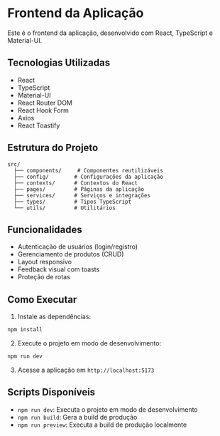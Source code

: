 # Frontend da Aplicação

Este é o frontend da aplicação, desenvolvido com React, TypeScript e Material-UI.

## Tecnologias Utilizadas

- React
- TypeScript
- Material-UI
- React Router DOM
- React Hook Form
- Axios
- React Toastify

## Estrutura do Projeto

```
src/
  ├── components/     # Componentes reutilizáveis
  ├── config/        # Configurações da aplicação
  ├── contexts/      # Contextos do React
  ├── pages/         # Páginas da aplicação
  ├── services/      # Serviços e integrações
  ├── types/         # Tipos TypeScript
  └── utils/         # Utilitários
```

## Funcionalidades

- Autenticação de usuários (login/registro)
- Gerenciamento de produtos (CRUD)
- Layout responsivo
- Feedback visual com toasts
- Proteção de rotas

## Como Executar

1. Instale as dependências:
```bash
npm install
```

2. Execute o projeto em modo de desenvolvimento:
```bash
npm run dev
```

3. Acesse a aplicação em `http://localhost:5173`

## Scripts Disponíveis

- `npm run dev`: Executa o projeto em modo de desenvolvimento
- `npm run build`: Gera a build de produção
- `npm run preview`: Executa a build de produção localmente
